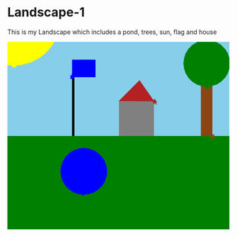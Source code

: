 # Landscape-1
This is my Landscape which includes a pond, trees, sun, flag and house

![](Landscape.png)
